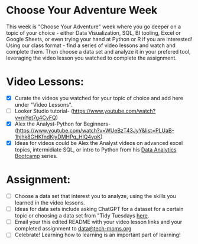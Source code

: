 # Choose Your Adventure Week 

This week is "Choose Your Adventure" week where you go deeper on a topic of your choice - either Data Visualization, SQL, BI tooling, Excel or Google Sheets, or even trying your hand at Python or R if you are interested! 
Using our class format  - find a series of video lessons and watch and complete them. Then choose a data set and analyze it in your prefered tool, leveraging the video lesson you watched to complete the assignment. 
# Video Lessons: 

- [x] Curate the videos you watched for your topic of choice and add here under "Video Lessons".
- [ ] Looker Studio tutorial- (https://www.youtube.com/watch?v=mYet7g4CvFQ)
- [x] Alex the Analyst-Python for Beginners- (https://www.youtube.com/watch?v=WUeBzT43JyY&list=PLUaB-1hjhk8GHKfndKjyDMHPg_HlQ4vpK)
- [x] Ideas for videos could be Alex the Analyst videos on advanced excel topics, intermidiate SQL, or intro to Python from his [Data Analytics Bootcamp](https://www.youtube.com/watch?v=PSNXoAs2FtQ) series.

# Assignment: 

- [ ] Choose a data set that interest you to analyze, using the skills you learned in the video lessons.
- [ ] Ideas for data sets include asking ChatGPT for a dataset for a certain topic or choosing a data set from "Tidy Tuesdays [here](https://github.com/rfordatascience/tidytuesday/blob/master/data/2024/readme.md).
- [ ] Email your this edited README with your video lesson links and your completed assignment to data@tech-moms.org
- [ ] Celebrate! Learning how to learning is an important part of learning! 
